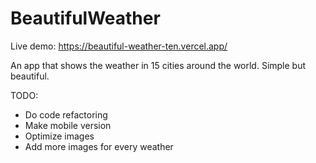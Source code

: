 # BeautifulWeather

Live demo: https://beautiful-weather-ten.vercel.app/

An app that shows the weather in 15 cities around the world. Simple but beautiful.


TODO:
* Do code refactoring
* Make mobile version
* Optimize images
* Add more images for every weather
